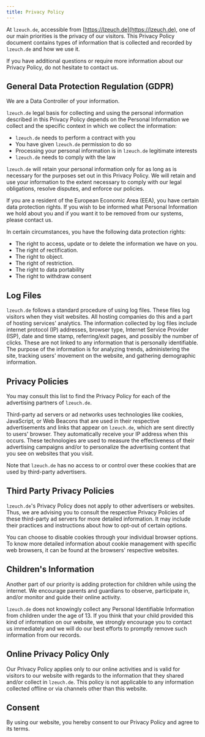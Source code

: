 ```yaml
---
title: Privacy Policy
---
```


At `lzeuch.de`, accessible from [https://lzeuch.de](https://lzeuch.de), one of our main priorities is the privacy of our visitors.
This Privacy Policy document contains types of information that is collected and recorded by `lzeuch.de` and how we use it.

If you have additional questions or require more information about our Privacy Policy, do not hesitate to contact us.

## General Data Protection Regulation (GDPR)

We are a Data Controller of your information.

`lzeuch.de` legal basis for collecting and using the personal information described in this Privacy Policy depends on
the Personal Information we collect and the specific context in which we collect the information:

* `lzeuch.de` needs to perform a contract with you
* You have given `lzeuch.de` permission to do so
* Processing your personal information is in `lzeuch.de` legitimate interests
* `lzeuch.de` needs to comply with the law

`lzeuch.de` will retain your personal information only for as long as is necessary for the purposes set out in this
Privacy Policy. We will retain and use your information to the extent necessary to comply with our legal obligations,
resolve disputes, and enforce our policies.

If you are a resident of the European Economic Area (EEA), you have certain data protection rights.
If you wish to be informed what Personal Information we hold about you and if you want it to be removed from our
systems, please contact us.

In certain circumstances, you have the following data protection rights:

* The right to access, update or to delete the information we have on you.
* The right of rectification.
* The right to object.
* The right of restriction.
* The right to data portability
* The right to withdraw consent

## Log Files

`lzeuch.de` follows a standard procedure of using log files. These files log visitors when they visit websites.
All hosting companies do this and a part of hosting services' analytics.
The information collected by log files include internet protocol (IP) addresses, browser type,
Internet Service Provider (ISP), date and time stamp, referring/exit pages, and possibly the number of clicks.
These are not linked to any information that is personally identifiable.
The purpose of the information is for analyzing trends, administering the site, tracking users' movement on the website,
and gathering demographic information.

## Privacy Policies

You may consult this list to find the Privacy Policy for each of the advertising partners of `lzeuch.de`.

Third-party ad servers or ad networks uses technologies like cookies, JavaScript, or Web Beacons that are used in
their respective advertisements and links that appear on `lzeuch.de`, which are sent directly to users' browser.
They automatically receive your IP address when this occurs. These technologies are used to measure the effectiveness
of their advertising campaigns and/or to personalize the advertising content that you see on websites that you visit.

Note that `lzeuch.de` has no access to or control over these cookies that are used by third-party advertisers.


## Third Party Privacy Policies

`lzeuch.de`'s Privacy Policy does not apply to other advertisers or websites. Thus, we are advising you to consult the
respective Privacy Policies of these third-party ad servers for more detailed information.
It may include their practices and instructions about how to opt-out of certain options.

You can choose to disable cookies through your individual browser options. To know more detailed information about
cookie management with specific web browsers, it can be found at the browsers' respective websites.

## Children's Information

Another part of our priority is adding protection for children while using the internet.
We encourage parents and guardians to observe, participate in, and/or monitor and guide their online activity.

`lzeuch.de` does not knowingly collect any Personal Identifiable Information from children under the age of 13.
If you think that your child provided this kind of information on our website,
we strongly encourage you to contact us immediately and we will do our best efforts to promptly remove such
information from our records.

## Online Privacy Policy Only

Our Privacy Policy applies only to our online activities and is valid for visitors to our website with regards to the 
information that they shared and/or collect in `lzeuch.de`. This policy is not applicable to any information collected
offline or via channels other than this website.

## Consent

By using our website, you hereby consent to our Privacy Policy and agree to its terms.

